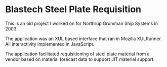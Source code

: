 Blastech Steel Plate Requisition
========

This is an old project I worked on for Northrup Grumman Ship Systems in 2003.

The application was an XUL based interface that ran in Mozilla XULRunner. All interactivity implemented in JavaScript.

The application facilitated requisitioning of steel plate material from a vendor based on material forecast data to support JIT material support.
